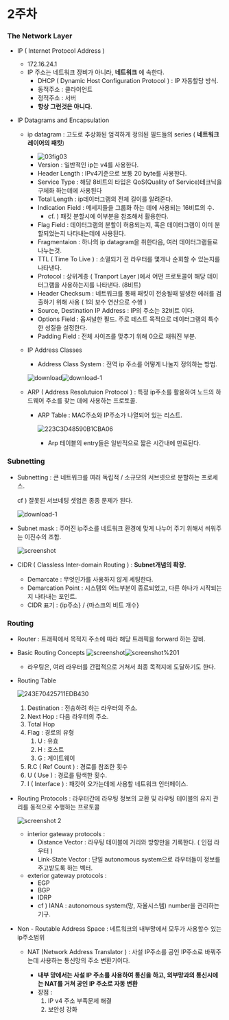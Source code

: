 # 2주차

### The Network Layer

* IP ( Internet Protocol Address )
  * 172.16.24.1
  * IP 주소는 네트워크 장비가 아니라, **네트워크** 에 속한다. 
    * DHCP ( Dynamic Host Configuration Protocol ) : IP 자동할당 방식.
    * 동적주소 : 클라이언트
    * 정적주소 : 서버 
    * **항상 그런것은 아니다.**

* IP Datagrams and Encapsulation
  * ip datagram : 고도로 추상화된 엄격하게 정의된 필드들의 series ( **네트워크 레이어의 패킷**)
    
    * ![03fig03](assets/03fig03.png)
    * Version : 일반적인 ip는 v4를 사용한다.
    * Header Length : IPv4기준으로 보통 20 byte를 사용한다.
    * Service Type : 해당 8비트의 타입은 QoS(Quality of Service)테크닉을 구체화 하는데에 사용된다
    * Total Length : ip데이터그램의 전체 길이를 알려준다.
    * Indication Field : 메세지들을 그룹화 하는 데에 사용되는 16비트의 수.
      * cf. ) 패킷 분할시에 이부분을 참조해서 활용한다.
    * Flag Field : 데이터그램의 분할이 허용되는지, 혹은 데이터그램이 이미 분할되었는지 나타내는데에 사용된다.
    * Fragmentaion : 하나의 ip datagram을 취한다음, 여러 데이터그램들로 나누는것.
    * TTL ( Time To Live ) : 소멸되기 전 라우터를 몇개나 순회할 수 있는지를 나타낸다. 
    *  Protocol : 상위계층 ( Tranport Layer )에서 어떤 프로토콜이 해당 데이터그램을 사용하는지를 나타낸다. (8비트)
    * Header Checksum : 네트워크를 통해 패킷이 전송될때 발생한 에러를 검출하기 위해 사용 ( 1의 보수 연산으로 수행 )
    * Source, Destination IP Address : IP의 주소는 32비트 이다.
    * Options Field : 옵셔널한 필드. 주로 테스트 목적으로 데이터그램의 특수한 성질을 설정한다.
    * Padding Field : 전체 사이즈를 맞추기 위해 0으로 채워진 부분.
    
  * IP Address Classes
  
    - Address Class System : 전역 ip 주소를 어떻게 나눌지 정의하는 방법.
  
    ![download](assets/download.png)![download-1](./assets/download-1.png)
  
  * ARP ( Address Resolutuion Protocol ) : 특정 ip주소를 활용하여 노드의 하드웨어 주소를 찾는 데에 사용하는 프로토콜.
  
    * ARP Table : MAC주소와 IP주소가 나열되어 있는 리스트.
  
      ![223C3D48590B1CBA06](assets/223C3D48590B1CBA06.png)
  
      - Arp 테이블의 entry들은 일반적으로 짧은 시간내에 만료된다.



### Subnetting

* Subnetting : 큰 네트워크를 여러 독립적 / 소규모의 서브넷으로 분할하는 프로세스.

  cf ) 잘못된 서브네팅 셋업은 종종 문제가 된다.

  ![download-1](./assets/download-1.png)

* Subnet mask : 주어진 ip주소를 네트워크 환경에 맞게 나누어 주기 위해서 씌워주는 이진수의 조합.

  ![screenshot](assets/screenshot.png)

* CIDR ( Classless Inter-domain Routing ) : **Subnet개념의 확장.**
  * Demarcate : 무엇인가를 사용하지 않게 세팅한다.
  * Demarcation Point : 시스템의 어느부분이 종료되었고, 다른 하나가 시작되는지 나타내는 포인트.
  * CIDR 표기 : {ip주소} / {마스크의 비트 개수}



### Routing

* Router : 트래픽에서 목적지 주소에 따라 해당 트래픽을 forward 하는 장비.

* Basic Routing Concepts
  ![screenshot](assets/screenshot-6857280.png)![screenshot%201](assets/screenshot%201.png)

  * 라우팅은, 여러 라우터를 간접적으로 거쳐서 최종 목적지에 도달하기도 한다.

* Routing Table

  ![243E70425711EDB430](assets/243E70425711EDB430.png)

  1. Destination : 전송하려 하는 라우터의 주소.
  2. Next Hop : 다음 라우터의 주소.
  3. Total Hop
  4. Flag : 경로의 유형
     1. U : 유효
     2. H : 호스트
     3. G : 게이트웨이
  5. R.C ( Ref Count ) : 경로를 참조한 횟수
  6. U ( Use ) : 경로를 탐색한 횟수.
  7. I ( Interface ) : 패킷이 오가는데에 사용할 네트워크 인터페이스.

* Routing Protocols : 라우터간에 라우팅 정보의 교환 및 라우팅 테이블의 유지 관리를 동적으로 수행하는 프로토콜

  ![screenshot 2](assets/screenshot%202.png)

  * interior gateway protocols : 
    * Distance Vector : 라우팅 테이블에 거리와 방향만을 기록한다. ( 인접 라우터 )
    * Link-State Vector : 단일 autonomous system으로 라우터들이 정보를 주고받도록 하는 벡터.
  * exterior gateway protocols :
    * EGP
    * BGP
    * IDRP
    * cf ) IANA  : autonomous system(망, 자율시스템) number을 관리하는 기구.

* Non - Routable Address Space : 네트워크의 내부망에서 모두가 사용할수 있는 ip주소범위

  * NAT (Network Address Translator ) : 사설 IP주소를 공인 IP주소로 바꿔주는데 사용하는 통신망의 주소 변환기이다.

    * **내부 망에서는 사설 IP 주소를 사용하여 통신을 하고, 외부망과의 통신시에는 NAT를 거쳐 공인 IP 주소로 자동 변환**
    * 장점 : 
      1. IP v4 주소 부족문제 해결
      2. 보안성 강화

    